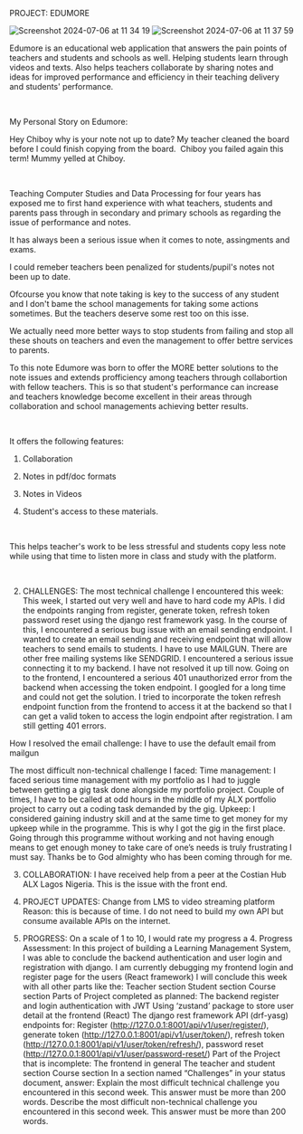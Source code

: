 PROJECT: EDUMORE 

![Screenshot 2024-07-06 at 11 34 19](https://github.com/IgweEmmanuel/Project_Edumore/assets/136444225/949af463-bc69-41c4-8caa-4d7323bc0e54) ![Screenshot 2024-07-06 at 11 37 59](https://github.com/IgweEmmanuel/Project_Edumore/assets/136444225/78182c0a-0124-4366-86a5-5a44c88a1e0a)



Edumore is an educational web application that answers the pain points of teachers and students and schools as well. Helping students learn through videos and texts. Also helps teachers collaborate by sharing notes and ideas for improved performance and efficiency in their teaching delivery and students' performance.

​

My Personal Story on Edumore:

Hey Chiboy why is your note not up to date? My teacher cleaned the board before I could finish copying from the board. 
Chiboy you failed again this term! Mummy yelled at Chiboy.

​

Teaching Computer Studies and Data Processing for four years has exposed me to first hand experience with what teachers, students and parents pass through in secondary and primary schools as regarding the issue of performance and notes.

It has always been a serious issue when it comes to note, assingments and exams.

I could remeber teachers been penalized for students/pupil's notes not been up to date. 

Ofcourse you know that note taking is key to the success of any student and I don't bame the school managements for taking some actions sometimes. But the teachers deserve some rest too on this isse.



We actually need more better ways to stop students from failing and stop all these shouts on teachers and even the management to offer bettre services to parents.

To this note Edumore was born to offer the MORE better solutions to the note issues and extends profficiency among teachers through collabortion with fellow teachers. This is so that student's performance can increase and teachers knowledge become excellent in their areas through collaboration and school managements achieving better results.

​

It offers the following features:

1. Collaboration

2. Notes in pdf/doc formats

3. Notes in Videos

4. Student's access to these materials.

​

This helps teacher's work to be less stressful and students copy less note while using that time to listen more in class and study with the platform.

​

2. CHALLENGES:
The most technical challenge I encountered this week:
This week, I started out very well and have to hard code my APIs. I did the endpoints ranging from register, generate token, refresh token password reset using the django rest framework yasg. 
In the course of this, I encountered a serious bug issue with an email sending endpoint. I wanted to create an email sending and receiving endpoint that will allow teachers to send emails to students. I have to use MAILGUN. There are other free mailing systems like SENDGRID. I encountered a serious issue connecting it to my backend. I have not resolved it up till now. 
Going on to the frontend, I encountered a serious 401 unauthorized error from the backend when accessing the token endpoint. I googled for a long time and could not get the solution. I tried to incorporate the token refresh endpoint function from the frontend to access it at the backend so that I can get a valid token to access the login endpoint after registration. I am still getting 401 errors.


How I resolved the email challenge:
I have to use the default email from mailgun


The most difficult non-technical challenge I faced:
Time management:
I faced serious time management with my portfolio as I had to juggle between getting a gig task done alongside my portfolio project.
Couple of times, I have to be called at odd hours in the middle of my ALX portfolio project to carry out a coding task demanded by the gig.
Upkeep:
I considered gaining industry skill and at the same time to get money for my upkeep while in the programme. This is why I got the gig in the first place. Going through this programme without working and not having enough means to get enough money to take care of one’s needs is truly frustrating I must say. Thanks be to God almighty who has been coming through for me.


3. COLLABORATION:
I have received help from a peer at the Costian Hub ALX Lagos Nigeria. This is the issue with the front end.


4. PROJECT UPDATES:
Change from LMS to video streaming platform
Reason: this is because of time. I do not need to build my own API but consume available APIs on the internet.


 5. PROGRESS:
On a scale of 1 to 10, I would rate my progress a 4.
Progress Assessment: 
In this project of building a Learning Management System, I was able to conclude the backend authentication and user login and registration with django.
I am currently debugging my frontend login and register page for the users (React framework)
I will conclude this week with all other parts like the:
Teacher section
Student section
Course section
Parts of Project completed as planned:
The backend register and login authentication with JWT
Using ‘zustand’ package to store user detail at the frontend (React)
The django rest framework API (drf-yasg) endpoints for:
 Register (http://127.0.0.1:8001/api/v1/user/register/), 
generate token (http://127.0.0.1:8001/api/v1/user/token/), 
refresh token (http://127.0.0.1:8001/api/v1/user/token/refresh/),
password reset (http://127.0.0.1:8001/api/v1/user/password-reset/)
Part of the Project that is incomplete:
The frontend in general
The teacher and student section
Course section
In a section named “Challenges” in your status document, answer:
Explain the most difficult technical challenge you encountered in this second week. This answer must be more than 200 words.
Describe the most difficult non-technical challenge you encountered in this second week. This answer must be more than 200 words.

